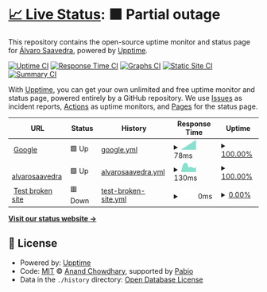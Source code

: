 # [📈 Live Status](https://alvarosaavedrau.github.io/upptime): <!--live status--> **🟧 Partial outage**

This repository contains the open-source uptime monitor and status page for [Álvaro Saavedra](https://alvarosaavedra.net), powered by [Upptime](https://github.com/upptime/upptime).

[![Uptime CI](https://github.com/alvarosaavedrau/upptime/workflows/Uptime%20CI/badge.svg)](https://github.com/alvarosaavedrau/upptime/actions?query=workflow%3A%22Uptime+CI%22)
[![Response Time CI](https://github.com/alvarosaavedrau/upptime/workflows/Response%20Time%20CI/badge.svg)](https://github.com/alvarosaavedrau/upptime/actions?query=workflow%3A%22Response+Time+CI%22)
[![Graphs CI](https://github.com/alvarosaavedrau/upptime/workflows/Graphs%20CI/badge.svg)](https://github.com/alvarosaavedrau/upptime/actions?query=workflow%3A%22Graphs+CI%22)
[![Static Site CI](https://github.com/alvarosaavedrau/upptime/workflows/Static%20Site%20CI/badge.svg)](https://github.com/alvarosaavedrau/upptime/actions?query=workflow%3A%22Static+Site+CI%22)
[![Summary CI](https://github.com/alvarosaavedrau/upptime/workflows/Summary%20CI/badge.svg)](https://github.com/alvarosaavedrau/upptime/actions?query=workflow%3A%22Summary+CI%22)

With [Upptime](https://upptime.js.org), you can get your own unlimited and free uptime monitor and status page, powered entirely by a GitHub repository. We use [Issues](https://github.com/alvarosaavedrau/upptime/issues) as incident reports, [Actions](https://github.com/alvarosaavedrau/upptime/actions) as uptime monitors, and [Pages](https://alvarosaavedrau.github.io/upptime) for the status page.

<!--start: status pages-->
<!-- This summary is generated by Upptime (https://github.com/upptime/upptime) -->
<!-- Do not edit this manually, your changes will be overwritten -->
<!-- prettier-ignore -->
| URL | Status | History | Response Time | Uptime |
| --- | ------ | ------- | ------------- | ------ |
| <img alt="" src="https://icons.duckduckgo.com/ip3/www.google.com.ico" height="13"> [Google](https://www.google.com) | 🟩 Up | [google.yml](https://github.com/alvarosaavedrau/upptime/commits/HEAD/history/google.yml) | <details><summary><img alt="Response time graph" src="./graphs/google/response-time-week.png" height="20"> 78ms</summary><br><a href="https://alvarosaavedrau.github.io/upptime/history/google"><img alt="Response time 78" src="https://img.shields.io/endpoint?url=https%3A%2F%2Fraw.githubusercontent.com%2Falvarosaavedrau%2Fupptime%2FHEAD%2Fapi%2Fgoogle%2Fresponse-time.json"></a><br><a href="https://alvarosaavedrau.github.io/upptime/history/google"><img alt="24-hour response time 78" src="https://img.shields.io/endpoint?url=https%3A%2F%2Fraw.githubusercontent.com%2Falvarosaavedrau%2Fupptime%2FHEAD%2Fapi%2Fgoogle%2Fresponse-time-day.json"></a><br><a href="https://alvarosaavedrau.github.io/upptime/history/google"><img alt="7-day response time 78" src="https://img.shields.io/endpoint?url=https%3A%2F%2Fraw.githubusercontent.com%2Falvarosaavedrau%2Fupptime%2FHEAD%2Fapi%2Fgoogle%2Fresponse-time-week.json"></a><br><a href="https://alvarosaavedrau.github.io/upptime/history/google"><img alt="30-day response time 78" src="https://img.shields.io/endpoint?url=https%3A%2F%2Fraw.githubusercontent.com%2Falvarosaavedrau%2Fupptime%2FHEAD%2Fapi%2Fgoogle%2Fresponse-time-month.json"></a><br><a href="https://alvarosaavedrau.github.io/upptime/history/google"><img alt="1-year response time 78" src="https://img.shields.io/endpoint?url=https%3A%2F%2Fraw.githubusercontent.com%2Falvarosaavedrau%2Fupptime%2FHEAD%2Fapi%2Fgoogle%2Fresponse-time-year.json"></a></details> | <details><summary><a href="https://alvarosaavedrau.github.io/upptime/history/google">100.00%</a></summary><a href="https://alvarosaavedrau.github.io/upptime/history/google"><img alt="All-time uptime 100.00%" src="https://img.shields.io/endpoint?url=https%3A%2F%2Fraw.githubusercontent.com%2Falvarosaavedrau%2Fupptime%2FHEAD%2Fapi%2Fgoogle%2Fuptime.json"></a><br><a href="https://alvarosaavedrau.github.io/upptime/history/google"><img alt="24-hour uptime 100.00%" src="https://img.shields.io/endpoint?url=https%3A%2F%2Fraw.githubusercontent.com%2Falvarosaavedrau%2Fupptime%2FHEAD%2Fapi%2Fgoogle%2Fuptime-day.json"></a><br><a href="https://alvarosaavedrau.github.io/upptime/history/google"><img alt="7-day uptime 100.00%" src="https://img.shields.io/endpoint?url=https%3A%2F%2Fraw.githubusercontent.com%2Falvarosaavedrau%2Fupptime%2FHEAD%2Fapi%2Fgoogle%2Fuptime-week.json"></a><br><a href="https://alvarosaavedrau.github.io/upptime/history/google"><img alt="30-day uptime 100.00%" src="https://img.shields.io/endpoint?url=https%3A%2F%2Fraw.githubusercontent.com%2Falvarosaavedrau%2Fupptime%2FHEAD%2Fapi%2Fgoogle%2Fuptime-month.json"></a><br><a href="https://alvarosaavedrau.github.io/upptime/history/google"><img alt="1-year uptime 100.00%" src="https://img.shields.io/endpoint?url=https%3A%2F%2Fraw.githubusercontent.com%2Falvarosaavedrau%2Fupptime%2FHEAD%2Fapi%2Fgoogle%2Fuptime-year.json"></a></details>
| <img alt="" src="https://icons.duckduckgo.com/ip3/alvarosaavedra.net.ico" height="13"> [alvarosaavedra](https://alvarosaavedra.net) | 🟩 Up | [alvarosaavedra.yml](https://github.com/alvarosaavedrau/upptime/commits/HEAD/history/alvarosaavedra.yml) | <details><summary><img alt="Response time graph" src="./graphs/alvarosaavedra/response-time-week.png" height="20"> 130ms</summary><br><a href="https://alvarosaavedrau.github.io/upptime/history/alvarosaavedra"><img alt="Response time 130" src="https://img.shields.io/endpoint?url=https%3A%2F%2Fraw.githubusercontent.com%2Falvarosaavedrau%2Fupptime%2FHEAD%2Fapi%2Falvarosaavedra%2Fresponse-time.json"></a><br><a href="https://alvarosaavedrau.github.io/upptime/history/alvarosaavedra"><img alt="24-hour response time 130" src="https://img.shields.io/endpoint?url=https%3A%2F%2Fraw.githubusercontent.com%2Falvarosaavedrau%2Fupptime%2FHEAD%2Fapi%2Falvarosaavedra%2Fresponse-time-day.json"></a><br><a href="https://alvarosaavedrau.github.io/upptime/history/alvarosaavedra"><img alt="7-day response time 130" src="https://img.shields.io/endpoint?url=https%3A%2F%2Fraw.githubusercontent.com%2Falvarosaavedrau%2Fupptime%2FHEAD%2Fapi%2Falvarosaavedra%2Fresponse-time-week.json"></a><br><a href="https://alvarosaavedrau.github.io/upptime/history/alvarosaavedra"><img alt="30-day response time 130" src="https://img.shields.io/endpoint?url=https%3A%2F%2Fraw.githubusercontent.com%2Falvarosaavedrau%2Fupptime%2FHEAD%2Fapi%2Falvarosaavedra%2Fresponse-time-month.json"></a><br><a href="https://alvarosaavedrau.github.io/upptime/history/alvarosaavedra"><img alt="1-year response time 130" src="https://img.shields.io/endpoint?url=https%3A%2F%2Fraw.githubusercontent.com%2Falvarosaavedrau%2Fupptime%2FHEAD%2Fapi%2Falvarosaavedra%2Fresponse-time-year.json"></a></details> | <details><summary><a href="https://alvarosaavedrau.github.io/upptime/history/alvarosaavedra">100.00%</a></summary><a href="https://alvarosaavedrau.github.io/upptime/history/alvarosaavedra"><img alt="All-time uptime 100.00%" src="https://img.shields.io/endpoint?url=https%3A%2F%2Fraw.githubusercontent.com%2Falvarosaavedrau%2Fupptime%2FHEAD%2Fapi%2Falvarosaavedra%2Fuptime.json"></a><br><a href="https://alvarosaavedrau.github.io/upptime/history/alvarosaavedra"><img alt="24-hour uptime 100.00%" src="https://img.shields.io/endpoint?url=https%3A%2F%2Fraw.githubusercontent.com%2Falvarosaavedrau%2Fupptime%2FHEAD%2Fapi%2Falvarosaavedra%2Fuptime-day.json"></a><br><a href="https://alvarosaavedrau.github.io/upptime/history/alvarosaavedra"><img alt="7-day uptime 100.00%" src="https://img.shields.io/endpoint?url=https%3A%2F%2Fraw.githubusercontent.com%2Falvarosaavedrau%2Fupptime%2FHEAD%2Fapi%2Falvarosaavedra%2Fuptime-week.json"></a><br><a href="https://alvarosaavedrau.github.io/upptime/history/alvarosaavedra"><img alt="30-day uptime 100.00%" src="https://img.shields.io/endpoint?url=https%3A%2F%2Fraw.githubusercontent.com%2Falvarosaavedrau%2Fupptime%2FHEAD%2Fapi%2Falvarosaavedra%2Fuptime-month.json"></a><br><a href="https://alvarosaavedrau.github.io/upptime/history/alvarosaavedra"><img alt="1-year uptime 100.00%" src="https://img.shields.io/endpoint?url=https%3A%2F%2Fraw.githubusercontent.com%2Falvarosaavedrau%2Fupptime%2FHEAD%2Fapi%2Falvarosaavedra%2Fuptime-year.json"></a></details>
| <img alt="" src="https://icons.duckduckgo.com/ip3/thissitedoesnotexists.koj.co.ico" height="13"> [Test broken site](https://thissitedoesnotexists.koj.co) | 🟥 Down | [test-broken-site.yml](https://github.com/alvarosaavedrau/upptime/commits/HEAD/history/test-broken-site.yml) | <details><summary><img alt="Response time graph" src="./graphs/test-broken-site/response-time-week.png" height="20"> 0ms</summary><br><a href="https://alvarosaavedrau.github.io/upptime/history/test-broken-site"><img alt="Response time 0" src="https://img.shields.io/endpoint?url=https%3A%2F%2Fraw.githubusercontent.com%2Falvarosaavedrau%2Fupptime%2FHEAD%2Fapi%2Ftest-broken-site%2Fresponse-time.json"></a><br><a href="https://alvarosaavedrau.github.io/upptime/history/test-broken-site"><img alt="24-hour response time 0" src="https://img.shields.io/endpoint?url=https%3A%2F%2Fraw.githubusercontent.com%2Falvarosaavedrau%2Fupptime%2FHEAD%2Fapi%2Ftest-broken-site%2Fresponse-time-day.json"></a><br><a href="https://alvarosaavedrau.github.io/upptime/history/test-broken-site"><img alt="7-day response time 0" src="https://img.shields.io/endpoint?url=https%3A%2F%2Fraw.githubusercontent.com%2Falvarosaavedrau%2Fupptime%2FHEAD%2Fapi%2Ftest-broken-site%2Fresponse-time-week.json"></a><br><a href="https://alvarosaavedrau.github.io/upptime/history/test-broken-site"><img alt="30-day response time 0" src="https://img.shields.io/endpoint?url=https%3A%2F%2Fraw.githubusercontent.com%2Falvarosaavedrau%2Fupptime%2FHEAD%2Fapi%2Ftest-broken-site%2Fresponse-time-month.json"></a><br><a href="https://alvarosaavedrau.github.io/upptime/history/test-broken-site"><img alt="1-year response time 0" src="https://img.shields.io/endpoint?url=https%3A%2F%2Fraw.githubusercontent.com%2Falvarosaavedrau%2Fupptime%2FHEAD%2Fapi%2Ftest-broken-site%2Fresponse-time-year.json"></a></details> | <details><summary><a href="https://alvarosaavedrau.github.io/upptime/history/test-broken-site">0.00%</a></summary><a href="https://alvarosaavedrau.github.io/upptime/history/test-broken-site"><img alt="All-time uptime 0.00%" src="https://img.shields.io/endpoint?url=https%3A%2F%2Fraw.githubusercontent.com%2Falvarosaavedrau%2Fupptime%2FHEAD%2Fapi%2Ftest-broken-site%2Fuptime.json"></a><br><a href="https://alvarosaavedrau.github.io/upptime/history/test-broken-site"><img alt="24-hour uptime 0.00%" src="https://img.shields.io/endpoint?url=https%3A%2F%2Fraw.githubusercontent.com%2Falvarosaavedrau%2Fupptime%2FHEAD%2Fapi%2Ftest-broken-site%2Fuptime-day.json"></a><br><a href="https://alvarosaavedrau.github.io/upptime/history/test-broken-site"><img alt="7-day uptime 0.00%" src="https://img.shields.io/endpoint?url=https%3A%2F%2Fraw.githubusercontent.com%2Falvarosaavedrau%2Fupptime%2FHEAD%2Fapi%2Ftest-broken-site%2Fuptime-week.json"></a><br><a href="https://alvarosaavedrau.github.io/upptime/history/test-broken-site"><img alt="30-day uptime 0.00%" src="https://img.shields.io/endpoint?url=https%3A%2F%2Fraw.githubusercontent.com%2Falvarosaavedrau%2Fupptime%2FHEAD%2Fapi%2Ftest-broken-site%2Fuptime-month.json"></a><br><a href="https://alvarosaavedrau.github.io/upptime/history/test-broken-site"><img alt="1-year uptime 0.00%" src="https://img.shields.io/endpoint?url=https%3A%2F%2Fraw.githubusercontent.com%2Falvarosaavedrau%2Fupptime%2FHEAD%2Fapi%2Ftest-broken-site%2Fuptime-year.json"></a></details>

<!--end: status pages-->

[**Visit our status website →**](https://alvarosaavedrau.github.io/upptime)

## 📄 License

- Powered by: [Upptime](https://github.com/upptime/upptime)
- Code: [MIT](./LICENSE) © [Anand Chowdhary](https://anandchowdhary.com), supported by [Pabio](https://pabio.com)
- Data in the `./history` directory: [Open Database License](https://opendatacommons.org/licenses/odbl/1-0/)
